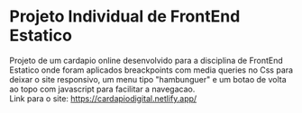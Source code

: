 ﻿# Projeto Individual de FrontEnd Estatico
 Projeto de um cardapio online desenvolvido para a disciplina de FrontEnd Estatico onde foram aplicados breackpoints com media queries no Css para deixar o site responsivo, um menu tipo "hambunguer" e um botao de volta ao topo com javascript para facilitar a navegacao.  
 Link para o site: https://cardapiodigital.netlify.app/
